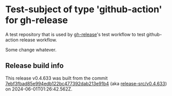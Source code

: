 # Test-subject of type 'github-action' for gh-release

A test repository that is used by [gh-release](https://github.com/kattecon/gh-release)'s test workflow to test github-action release workflow.

Some change whatever.


## Release build info

This release v0.4.633 was built from the commit [7ebf3fbad85e994edb122bc477392dab213e91b4](https://github.com/kattecon/gh-release-test-ga/tree/7ebf3fbad85e994edb122bc477392dab213e91b4) (aka [release-src/v0.4.633](https://github.com/kattecon/gh-release-test-ga/tree/release-src/v0.4.633)) on 2024-06-01T01:26:42.562Z.
        